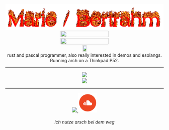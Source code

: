 <!--<h1 align="center"> Marie / Bertrahm </h1>-->

<div align="center">
    <img src="img/banner.gif" />
    <img src="https://skillicons.dev/icons?i=rust,c,cpp,md,html" width="55%" height="55%" />
    <img src="https://skillicons.dev/icons?i=linux,bash,git,vim,vscode" width="55%" height="55%" /> <br />
    <a href="https://freepascal.org"><img src="https://www.freepascal.org/pic/logo.gif" width="16%" height="16%" /></a> <br />
</div>

<div align="center"> rust and pascal programmer, also really interested in demos and esolangs. <br />
Running arch on a Thinkpad P52. </div>

---

<div align="center">
    <img src="https://github-readme-stats.vercel.app/api?username=FelixEcker&show_icons=true&count_private=true&theme=transparent" /> <br />
    <img src="https://github-readme-stats.vercel.app/api/top-langs/?username=FelixEcker&langs_count=5&show_icons=true&count_private=true&include_all_commits=true&theme=transparent" />
</div>

---

<div align="center">
  <a href="https://esolangs.org/wiki/User:Bertrahm">
    <img src="https://esolangs.org/w/images/c/c9/Logo.png" width="12%" />
  </a>
  <a href="https://soundcloud.com/german_substance">
    <img src="social.png" width="12%" />
  </a>
</div>

<h6 align="center">
    <em> ich nutze arsch bei dem weg </em>
</h6>

<!-- want to add more but cant think of shit -->
